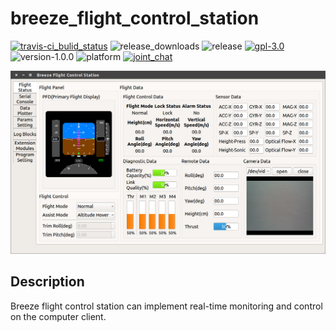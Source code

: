 # breeze_flight_control_station

[![travis-ci_bulid_status](https://travis-ci.org/microdynamics-quadcopter/breeze_flight_control_station.svg?branch=master)](https://travis-ci.org/microdynamics-quadcopter/breeze_flight_control_station) ![release_downloads](https://img.shields.io/github/downloads/microdynamics-quadcopter/breeze_flight_control_station/total.svg) ![release](https://img.shields.io/github/release/microdynamics-quadcopter/breeze_flight_control_station.svg) [![gpl-3.0](https://img.shields.io/badge/license-GPL--3.0-blue.svg)](./LICENSE) ![version-1.0.0](https://img.shields.io/badge/version-1.0.0-FF69B4.svg) ![platform](https://img.shields.io/badge/platform-linux--64%20%7C%20win--64-orange.svg) [![joint_chat](https://img.shields.io/badge/gitter-join%20chat-yellow.svg)](https://gitter.im/microdynamics-quadcopter/developer)

![breeze_flight_control_station](.images/breeze_flight_control_station.png)

## Description

Breeze flight control station can implement real-time monitoring and control on the computer client.
